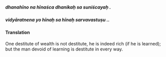 ##### dhanahīno na hīnaśca dhanikaḥ sa suniścayaḥ .
##### vidyāratnena yo hīnaḥ sa hīnaḥ sarvavastuṣu ..

#### Translation

One destitute of wealth is not destitute, he is indeed rich (if he is learned); but the man devoid of learning is destitute in every way.